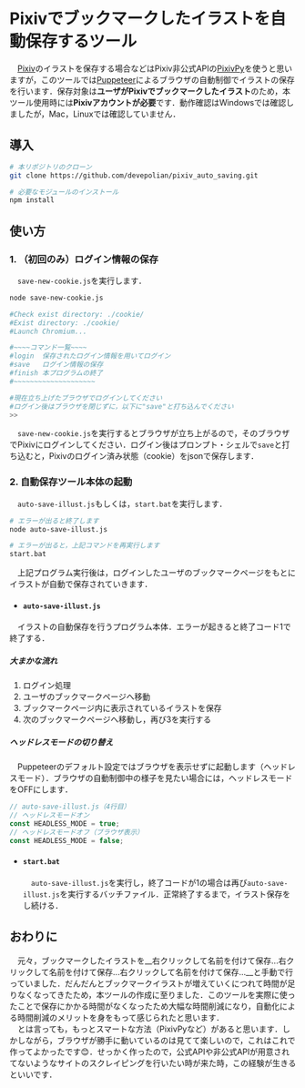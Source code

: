 # Pixivでブックマークしたイラストを自動保存するツール
　[Pixiv](https://www.pixiv.net/)のイラストを保存する場合などはPixiv非公式APIの[PixivPy](https://github.com/upbit/pixivpy)を使うと思いますが，このツールでは[Puppeteer](https://github.com/puppeteer/puppeteer)によるブラウザの自動制御でイラストの保存を行います．保存対象は**ユーザがPixivでブックマークしたイラスト**のため，本ツール使用時には**Pixivアカウントが必要**です．動作確認はWindowsでは確認しましたが，Mac，Linuxでは確認していません．
## 導入
```bash
# 本リポジトリのクローン
git clone https://github.com/devepolian/pixiv_auto_saving.git

# 必要なモジュールのインストール
npm install
```

## 使い方
### 1. （初回のみ）ログイン情報の保存
　`save-new-cookie.js`を実行します．  
```bash
node save-new-cookie.js

#Check exist directory: ./cookie/
#Exist directory: ./cookie/
#Launch Chromium...

#~~~~コマンド一覧~~~~
#login  保存されたログイン情報を用いてログイン
#save   ログイン情報の保存
#finish 本プログラムの終了
#~~~~~~~~~~~~~~~~~~~~

#現在立ち上げたブラウザでログインしてください
#ログイン後はブラウザを閉じずに，以下に"save"と打ち込んでください
>>
```
　`save-new-cookie.js`を実行するとブラウザが立ち上がるので，そのブラウザでPixivにログインしてください．ログイン後はプロンプト・シェルで`save`と打ち込むと，Pixivのログイン済み状態（cookie）をjsonで保存します．

### 2. 自動保存ツール本体の起動
　`auto-save-illust.js`もしくは，`start.bat`を実行します．
```bash
# エラーが出ると終了します
node auto-save-illust.js

# エラーが出ると，上記コマンドを再実行します
start.bat
```
　上記プログラム実行後は，ログインしたユーザのブックマークページをもとにイラストが自動で保存されていきます．

- ####  `auto-save-illust.js`
　イラストの自動保存を行うプログラム本体．エラーが起きると終了コード1で終了する．

  ##### 大まかな流れ
  1. ログイン処理
  2. ユーザのブックマークページへ移動
  3. ブックマークページ内に表示されているイラストを保存
  4. 次のブックマークページへ移動し，再び3を実行する

  ##### ヘッドレスモードの切り替え
  　Puppeteerのデフォルト設定ではブラウザを表示せずに起動します（ヘッドレスモード）．ブラウザの自動制御中の様子を見たい場合には，ヘッドレスモードをOFFにします．
  ```js
  // auto-save-illust.js（4行目）
  // ヘッドレスモードオン
  const HEADLESS_MODE = true;
  // ヘッドレスモードオフ（ブラウザ表示）
  const HEADLESS_MODE = false;
  ```

- ####  `start.bat`
  　`auto-save-illust.js`を実行し，終了コードが1の場合は再び`auto-save-illust.js`を実行するバッチファイル．正常終了するまで，イラスト保存をし続ける．

## おわりに
　元々，ブックマークしたイラストを__右クリックして名前を付けて保存...右クリックして名前を付けて保存...右クリックして名前を付けて保存...__と手動で行っていました．だんだんとブックマークイラストが増えていくにつれて時間が足りなくなってきたため，本ツールの作成に至りました．このツールを実際に使ったことで保存にかかる時間がなくなったため大幅な時間削減になり，自動化による時間削減のメリットを身をもって感じられたと思います．<br>
　とは言っても，もっとスマートな方法（PixivPyなど）があると思います．しかしながら，ブラウザが勝手に動いているのは見てて楽しいので，これはこれで作ってよかったです😊．せっかく作ったので，公式APIや非公式APIが用意されてないようなサイトのスクレイピングを行いたい時が来た時，この経験が生きるといいです．
